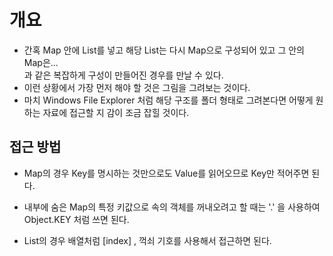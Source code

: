 # 개요 
- 간혹 Map 안에 List를 넣고 해당 List는 다시 Map으로 구성되어 있고 그 안의 Map은...<br>
과 같은 복잡하게 구성이 만들어진 경우를 만날 수 있다. 
- 이런 상황에서 가장 먼저 해야 할 것은 그림을 그려보는 것이다.
- 마치 Windows File Explorer 처럼 해당 구조를 폴더 형태로 그려본다면 어떻게 원하는 자료에 접근할 지 감이 조금 잡힐 것이다. 

## 접근 방법
- Map의 경우 Key를 명시하는 것만으로도 Value를 읽어오므로 Key만 적어주면 된다. 
- 내부에 숨은 Map의 특정 키값으로 속의 객체를 꺼내오려고 할 때는 '.' 을 사용하여 Object.KEY 처럼 쓰면 된다. 

- List의 경우 배열처럼 [index] , 꺽쇠 기호를 사용해서 접근하면 된다. 
